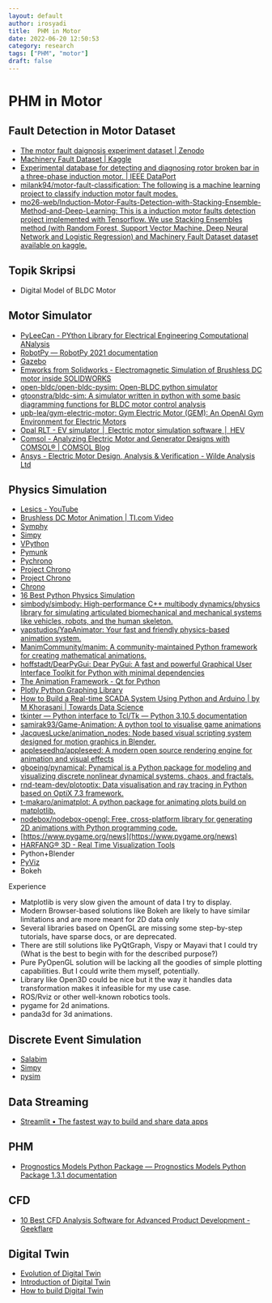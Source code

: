 ```yaml
---
layout: default
author: irosyadi
title:  PHM in Motor
date: 2022-06-20 12:50:53
category: research
tags: ["PHM", "motor"]
draft: false
---
```


# PHM in Motor

## Fault Detection in Motor Dataset
- [The motor fault daignosis experiment dataset | Zenodo](https://zenodo.org/record/3553755)
- [Machinery Fault Dataset | Kaggle](https://www.kaggle.com/datasets/uysalserkan/fault-induction-motor-dataset)
- [Experimental database for detecting and diagnosing rotor broken bar in a three-phase induction motor. | IEEE DataPort](https://ieee-dataport.org/open-access/experimental-database-detecting-and-diagnosing-rotor-broken-bar-three-phase-induction)
- [milank94/motor-fault-classification: The following is a machine learning project to classify induction motor fault modes.](https://github.com/milank94/motor-fault-classification)
- [mo26-web/Induction-Motor-Faults-Detection-with-Stacking-Ensemble-Method-and-Deep-Learning: This is a induction motor faults detection project implemented with Tensorflow. We use Stacking Ensembles method (with Random Forest, Support Vector Machine, Deep Neural Network and Logistic Regression) and Machinery Fault Dataset dataset available on kaggle.](https://github.com/mo26-web/Induction-Motor-Faults-Detection-with-Stacking-Ensemble-Method-and-Deep-Learning)

## Topik Skripsi
- Digital Model of BLDC Motor

## Motor Simulator
- [PyLeeCan - PYthon Library for Electrical Engineering Computational ANalysis](https://www.pyleecan.org/tutorials.html)
- [RobotPy — RobotPy 2021 documentation](https://robotpy.readthedocs.io/en/stable/index.html)
- [Gazebo](https://classic.gazebosim.org/)
- [Emworks from Solidworks - Electromagnetic Simulation of Brushless DC motor inside SOLIDWORKS](https://www.emworks.com/application/electromagnetic-simulation-of-brushless-dc-motor-inside-solidworks)
- [open-bldc/open-bldc-pysim: Open-BLDC python simulator](https://github.com/open-bldc/open-bldc-pysim)
- [gtoonstra/bldc-sim: A simulator written in python with some basic diagramming functions for BLDC motor control analysis](https://github.com/gtoonstra/bldc-sim)
- [upb-lea/gym-electric-motor: Gym Electric Motor (GEM): An OpenAI Gym Environment for Electric Motors](https://github.com/upb-lea/gym-electric-motor)
- [Opal RLT - EV simulator │ Electric motor simulation software │ HEV](https://www.opal-rt.com/hybrid-and-electrical-transportation/)
- [Comsol - Analyzing Electric Motor and Generator Designs with COMSOL® | COMSOL Blog](https://www.comsol.com/blogs/analyzing-electric-motor-and-generator-designs-with-comsol/)
- [Ansys - Electric Motor Design, Analysis & Verification - Wilde Analysis Ltd](https://wildeanalysis.co.uk/software/design-simulation/ansys/electromagnetics/electric-motors/)

## Physics Simulation
- [Lesics - YouTube](https://www.youtube.com/c/Lesics/videos)
- [Brushless DC Motor Animation | TI.com Video](https://training.ti.com/brushless-dc-motor-animation)
- [Symphy](https://simphy.com/)
- [Simpy](https://simpy.readthedocs.io/en/latest/)
- [VPython](http://www.visualrelativity.com/vpython/)
- [Pymunk](http://www.pymunk.org/en/latest/)
- [Pychrono](https://projectchrono.org/pychrono/)
- [Project Chrono](https://projectchrono.org/gallery/)
- [Project Chrono](https://sbel.wisc.edu/Animations/)
- [Chrono](https://www.youtube.com/channel/UCpIhnh9HvfNzBtBcNRecUKw)
- [16 Best Python Physics Simulation](https://pythonlang.dev/category/physics-simulation/)
- [simbody/simbody: High-performance C++ multibody dynamics/physics library for simulating articulated biomechanical and mechanical systems like vehicles, robots, and the human skeleton.](https://github.com/simbody/simbody)
- [yapstudios/YapAnimator: Your fast and friendly physics-based animation system.](https://github.com/yapstudios/YapAnimator)
- [ManimCommunity/manim: A community-maintained Python framework for creating mathematical animations.](https://github.com/ManimCommunity/manim)
- [hoffstadt/DearPyGui: Dear PyGui: A fast and powerful Graphical User Interface Toolkit for Python with minimal dependencies](https://github.com/hoffstadt/DearPyGui/)
- [The Animation Framework - Qt for Python](https://doc.qt.io/qtforpython/overviews/animation-overview.html)
- [Plotly Python Graphing Library](https://plotly.com/python/)
- [How to Build a Real-time SCADA System Using Python and Arduino | by M Khorasani | Towards Data Science](https://towardsdatascience.com/how-to-build-a-real-time-scada-system-using-python-and-arduino-7b3acaf86d39)
- [tkinter — Python interface to Tcl/Tk — Python 3.10.5 documentation](https://docs.python.org/3/library/tkinter.html)
- [samirak93/Game-Animation: A python tool to visualise game animations](https://github.com/samirak93/Game-Animation)
- [JacquesLucke/animation_nodes: Node based visual scripting system designed for motion graphics in Blender.](https://github.com/JacquesLucke/animation_nodes)
- [appleseedhq/appleseed: A modern open source rendering engine for animation and visual effects](https://github.com/appleseedhq/appleseed)
- [gboeing/pynamical: Pynamical is a Python package for modeling and visualizing discrete nonlinear dynamical systems, chaos, and fractals.](https://github.com/gboeing/pynamical)
- [rnd-team-dev/plotoptix: Data visualisation and ray tracing in Python based on OptiX 7.3 framework.](https://github.com/rnd-team-dev/plotoptix)
- [t-makaro/animatplot: A python package for animating plots build on matplotlib.](https://github.com/t-makaro/animatplot)
- [nodebox/nodebox-opengl: Free, cross-platform library for generating 2D animations with Python programming code.](https://github.com/nodebox/nodebox-opengl)
- [https://www.pygame.org/news](https://www.pygame.org/news)
- [HARFANG® 3D - Real Time Visualization Tools](https://www.harfang3d.com/en_US/)
- Python+Blender
- [PyViz](https://pyviz.org/overviews/index.html)
- Bokeh

Experience

*   Matplotlib is very slow given the amount of data I try to display.
*   Modern Browser-based solutions like Bokeh are likely to have similar limitations and are more meant for 2D data only
*   Several libraries based on OpenGL are missing some step-by-step tutorials, have sparse docs, or are deprecated.
*   There are still solutions like PyQtGraph, Vispy or Mayavi that I could try (What is the best to begin with for the described purpose?)
*   Pure PyOpenGL solution will be lacking all the goodies of simple plotting capabilities. But I could write them myself, potentially.
*   Library like Open3D could be nice but it the way it handles data transformation makes it infeasible for my use case.
*   ROS/Rviz or other well-known robotics tools.
* pygame for 2d animations.
* panda3d for 3d animations.


## Discrete Event Simulation
- [Salabim](https://www.salabim.org/)
- [Simpy](https://simpy.readthedocs.io/en/latest/)
- [pysim](https://github.com/francescobarbarulo/pysim)


## Data Streaming
- [Streamlit • The fastest way to build and share data apps](https://streamlit.io/)


## PHM 
- [Prognostics Models Python Package — Prognostics Models Python Package 1.3.1 documentation](https://nasa.github.io/prog_models/index.html)

## CFD
- [10 Best CFD Analysis Software for Advanced Product Development - Geekflare](https://geekflare.com/best-cfd-analysis-software/)


## Digital Twin
- [Evolution of Digital Twin](https://odsc.medium.com/evolution-of-digital-twins-5df92006878b)
- [Introduction of Digital Twin](https://www.geeksforgeeks.org/introduction-to-digital-twin/)
- [How to build Digital Twin](https://towardsdatascience.com/how-to-build-a-digital-twin-b31058fd5d3e)
